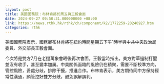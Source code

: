```yaml
---
layout: post
title: 美國國務院：布林肯將於周五與王毅會面
date: 2024-09-27 09:50:31.000000000 +08:00
link: https://news.rthk.hk/rthk/ch/component/k2/1772259-20240927.htm
categories: rthk
---
```


美國國務院表示，國務卿布林肯將在紐約時間星期五下午1時半與中共中央政治局委員、外交部長王毅會面。

今次將是雙方7月在老撾萬象會晤後再次會面。王毅當時指出，美方對華遏制打壓並沒有收手，甚至變本加厲。中美關係面臨的風險仍在積聚，需要不斷校準方向，管控風險，妥處分歧，排除干擾，推進合作。布林肯表示，美方期待同中方保持經常性溝通，願管控好雙方分歧，避免誤解誤判。
